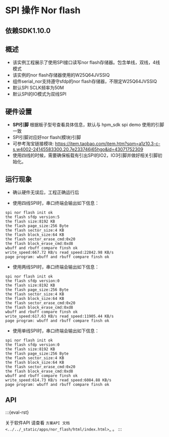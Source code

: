 # SPI 操作 Nor flash

## 依赖SDK1.10.0

## 概述

- 该实例工程展示了使用SPI接口读写nor flash存储器。包含单线，双线，4线模式
- 该实例的nor flash存储器使用的W25Q64JVSSIQ
- 组件serial_nor支持遵守sfdp的nor flash存储器，不限定W25Q64JVSSIQ
- 默认SPI SCLK频率为50M
- 默认SPI的IO模式为双线SPI

## 硬件设置
- **SPI引脚** 根据板子型号查看具体信息，默认与 hpm_sdk spi demo 使用的引脚一致
- SPI引脚对应好nor flash(模块)引脚
- 可参考淘宝链接模块: https://item.taobao.com/item.htm?spm=a1z10.3-c-s.w4002-24145583300.20.7e233746j65hgo&id=43071752309
- 使用四线的时候，需要确保板载有引出SPI的IO2，IO3引脚并做好相关引脚初始化。

## 运行现象

- 确认硬件无误后，工程正确运行后

- 使用四线SPI时，串口终端会输出如下信息：
```console
spi nor flash init ok
the flash sfdp version:5
the flash size:8192 KB
the flash page_size:256 Byte
the flash sector_size:4 KB
the flash block_size:64 KB
the flash sector_erase_cmd:0x20
the flash block_erase_cmd:0xd8
wbuff and rbuff compare finsh ok
write_speed:667.72 KB/s read_speed:22842.98 KB/s
page program: wbuff and rbuff compare finsh ok
```

- 使用两线SPI时，串口终端会输出如下信息：
```console
spi nor flash init ok
the flash sfdp version:0
the flash size:8192 KB
the flash page_size:256 Byte
the flash sector_size:4 KB
the flash block_size:64 KB
the flash sector_erase_cmd:0x20
the flash block_erase_cmd:0xd8
wbuff and rbuff compare finsh ok
write_speed:617.63 KB/s read_speed:11905.44 KB/s
page program: wbuff and rbuff compare finsh ok
```

- 使用单线SPI时，串口终端会输出如下信息：
```console
spi nor flash init ok
the flash sfdp version:0
the flash size:8192 KB
the flash page_size:256 Byte
the flash sector_size:4 KB
the flash block_size:64 KB
the flash sector_erase_cmd:0x20
the flash block_erase_cmd:0xd8
wbuff and rbuff compare finsh ok
write_speed:614.73 KB/s read_speed:6084.88 KB/s
page program: wbuff and rbuff compare finsh ok
```

## API

:::{eval-rst}

关于软件API 请查看 `方案API 文档 <../../_static/apps/nor_flash/html/index.html>`_ 。
:::
